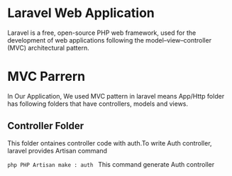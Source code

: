 # Laravel Web Application 
Laravel is a free, open-source PHP web framework, used for the development of web applications following the model–view–controller (MVC) architectural pattern.

# MVC Parrern
In Our Application, We used MVC pattern in laravel means App/Http folder has following folders that have controllers, models and views.

## Controller Folder 
This folder ontaines controller code with auth.To write Auth controller, laravel provides Artisan command 

```php PHP Artisan make : auth ```
This command generate Auth controller


